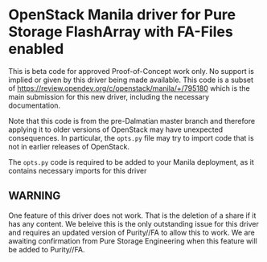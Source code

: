 # OpenStack Manila driver for Pure Storage FlashArray with FA-Files enabled

This is beta code for approved Proof-of-Concept work only.
No support is implied or given by this driver being made available.
This code is a subset of https://review.opendev.org/c/openstack/manila/+/795180 which is the main submission
for this new driver, including the necessary documentation.

Note that this code is from the pre-Dalmatian master branch and therefore applying it to older versions of OpenStack
may have unexpected consequences. In particular, the `opts.py` file may try to import code that is not in earlier
releases of OpenStack.

The `opts.py` code is required to be added to your Manila deployment, as it contains necessary imports for this driver

## WARNING

One feature of this driver does not work. That is the deletion of a share if it has any content. 
We beleive this is the only outstanding issue for this driver and requires an updated version of Purity//FA to allow
this to work. We are awaiting confirmation from Pure Storage Engineering when this feature will be added to Purity//FA.
